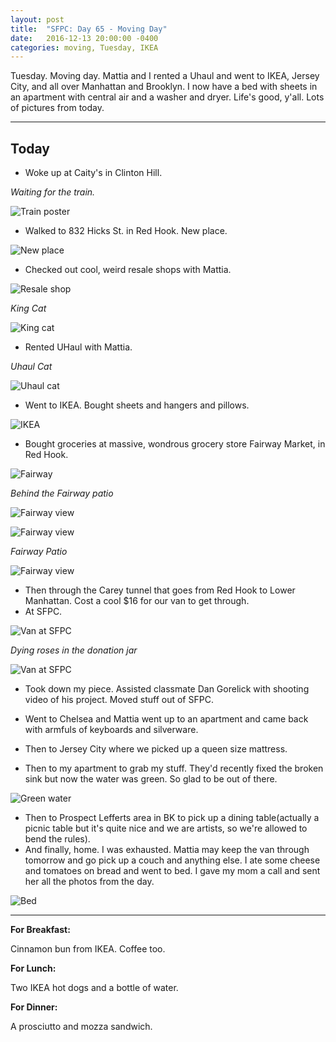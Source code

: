 ```yaml
---
layout: post
title:  "SFPC: Day 65 - Moving Day"
date:   2016-12-13 20:00:00 -0400
categories: moving, Tuesday, IKEA
---
```


Tuesday. Moving day. Mattia and I rented a Uhaul and went to IKEA, Jersey City, and all over Manhattan and Brooklyn. I now have a bed with sheets in an apartment with central air and a washer and dryer. Life's good, y'all. Lots of pictures from today.

-----

<h2>Today</h2>

- Woke up at Caity's in Clinton Hill.

*Waiting for the train.*

![Train poster](/images/IMG_6937.JPG)

- Walked to 832 Hicks St. in Red Hook. New place.

![New place](/images/IMG_6944.JPG)

- Checked out cool, weird resale shops with Mattia.

![Resale shop](/images/IMG_6952.JPG)

*King Cat*

![King cat](/images/IMG_6970.JPG)

- Rented UHaul with Mattia.

*Uhaul Cat*

![Uhaul cat](/images/IMG_6981.JPG)

- Went to IKEA. Bought sheets and hangers and pillows.

![IKEA](/images/IMG_7006.JPG)

- Bought groceries at massive, wondrous grocery store Fairway Market, in Red Hook.

![Fairway](/images/IMG_7011.JPG)

*Behind the Fairway patio*

![Fairway view](/images/IMG_7014.JPG)

![Fairway view](/images/IMG_7017.JPG)

*Fairway Patio*

![Fairway view](/images/IMG_7019.JPG)

- Then through the Carey tunnel that goes from Red Hook to Lower Manhattan. Cost a cool $16 for our van to get through.
- At SFPC.

![Van at SFPC](/images/IMG_7028.JPG)

*Dying roses in the donation jar*

![Van at SFPC](/images/IMG_7030.JPG)

- Took down my piece. Assisted classmate Dan Gorelick with shooting video of his project. Moved stuff out of SFPC.

- Went to Chelsea and Mattia went up to an apartment and came back with armfuls of keyboards and silverware.
- Then to Jersey City where we picked up a queen size mattress.
- Then to my apartment to grab my stuff. They'd recently fixed the broken sink but now the water was green. So glad to be out of there.

![Green water](/images/IMG_7036.JPG)

- Then to Prospect Lefferts area in BK to pick up a dining table(actually a picnic table but it's quite nice and we are artists, so we're allowed to bend the rules).
- And finally, home. I was exhausted. Mattia may keep the van through tomorrow and go pick up a couch and anything else. I ate some cheese and tomatoes on bread and went to bed. I gave my mom a call and sent her all the photos from the day.

![Bed](/images/IMG_7041.JPG)

-----

**For Breakfast:**

Cinnamon bun from IKEA. Coffee too.

**For Lunch:**

Two IKEA hot dogs and a bottle of water.

**For Dinner:**

A prosciutto and mozza sandwich.
